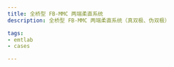 ```yaml
--- 
title: 全桥型 FB-MMC 两端柔直系统
description: 全桥型 FB-MMC 两端柔直系统（真双极、伪双极）

tags:
- emtlab
- cases

---
```


<!-- import DocCardList from '@theme/DocCardList';

<DocCardList /> -->